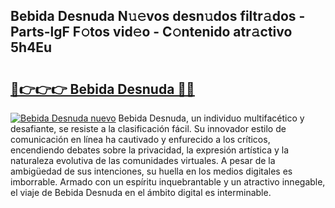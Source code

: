 ## Bebida Desnuda N𝚞𝚎vos desn𝚞dos filtr𝚊dos - Parts-lgF F𝚘tos vid𝚎o - C𝚘ntenido atr𝚊ctivo 5h4Eu

# <h2><a href="http://mb4v9l.tromn.icu/?c=Bebida+Desnuda">🔗👉👉👉 Bebida Desnuda 🔗🔗</a></h2>

[![Bebida Desnuda nuevo](https://i.imgur.com/pEAQMta.gif)](http://mb4v9l.tromn.icu/?c=Bebida+Desnuda)
Bebida Desnuda, un individuo multifacético y desafiante, se resiste a la clasificación fácil. Su innovador estilo de comunicación en línea ha cautivado y enfurecido a los críticos, encendiendo debates sobre la privacidad, la expresión artística y la naturaleza evolutiva de las comunidades virtuales. A pesar de la ambigüedad de sus intenciones, su huella en los medios digitales es imborrable. Armado con un espíritu inquebrantable y un atractivo innegable, el viaje de Bebida Desnuda en el ámbito digital es interminable.
